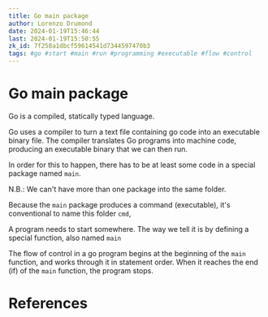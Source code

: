 ```yaml
---
title: Go main package
author: Lorenzo Drumond
date: 2024-01-19T15:46:44
last: 2024-01-19T15:50:55
zk_id: 7f258a1dbcf59614541d7344597470b3
tags: #go #start #main #run #programming #executable #flow #control
---
```



# Go main package
Go is a compiled, statically typed language.

Go uses a compiler to turn a text file containing go code into an executable binary file. The compiler translates Go programs into machine code, producing an executable binary that we can then run.

In order for this to happen, there has to be at least some code in a special package named `main`.

N.B.: We can't have more than one package into the same folder.

Because the `main` package produces a command (executable), it's conventional to name this folder `cmd`,

A program needs to start somewhere. The way we tell it is by defining a special function, also named `main`

The flow of control in a go program begins at the beginning of the `main` function, and works through it in statement order. When it reaches the end (if) of the `main` function, the program stops.

# References
